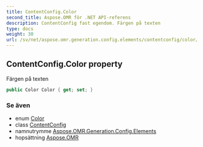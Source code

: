 ```yaml
---
title: ContentConfig.Color
second_title: Aspose.OMR för .NET API-referens
description: ContentConfig fast egendom. Färgen på texten
type: docs
weight: 30
url: /sv/net/aspose.omr.generation.config.elements/contentconfig/color/
---
```

## ContentConfig.Color property

Färgen på texten

```csharp
public Color Color { get; set; }
```

### Se även

* enum [Color](../../../aspose.omr.generation/color/)
* class [ContentConfig](../)
* namnutrymme [Aspose.OMR.Generation.Config.Elements](../../contentconfig/)
* hopsättning [Aspose.OMR](../../../)


